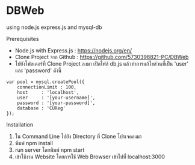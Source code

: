# DBWeb
using node.js express.js and mysql-db


Prerequisites

-	Node.js with Express.js : https://nodejs.org/en/
-	Clone Project จาก Github : https://github.com/5730398821-PC/DBWeb
- ไปยังโฟลเดอร์ที่ Clone Project ลงมา เปิดไฟล์ db.js แล้วทำการแก้ไขส่วนที่เป็น 'user' และ 'password' ดังนี้

```
var pool = mysql.createPool({
	connectionLimit : 100,
	host     : 'localhost',
	user     : '[your-username]',
	password : '[your-password]',
	database : 'CUReg'
});
```


Installation

1. ใน Command Line ไปยัง Directory ที่ Clone โปรเจคลงมา
2. พิมพ์ npm install
3. run server โดยพิมพ์ npm start
4. เข้าใช้งาน Website โดยการใช้ Web Browser เข้าไปที่ localhost:3000

